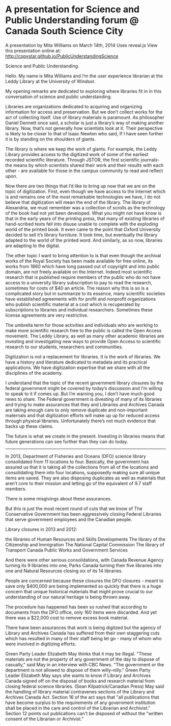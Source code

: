 # A presentation for Science and Public Understanding forum @ Canada South Science City  

A presentation by Mita Williams on March 14th, 2014
Uses reveal.js
View this presentation online at: http://copystar.github.io/PublicUnderstandingScience

Science and Public Understanding.

Hello. My name is Mita Williams and I’m the user experience librarian at the Leddy Library at the University of Windsor. 

My opening remarks are dedicated to exploring where libraries fit in in this conversation of science and public understanding. 

Libraries are organizations dedicated to acquiring and organizing information for access and preservation. But we don’t collect works for the act of collecting itself. Use of library materials is paramount.  As philosopher Daniel Dennett once said, a scholar is just a library’s way of making another library. Now, that’s not generally how scientists look at it. Their perspective is likely to be closer to that of Isaac Newton who said, If I have seen further it is by standing on the shoulders of giants. 

The library is where we keep the work of giants.  For example, the Leddy Library provides access to the digitized work of some of the earliest recorded scientific literature.  Through JSTOR, the first scientific journals- the means by which scientists shared their work and their results with each other - are available for those in the campus community to read and reflect upon.

Now there are two things that I’d like to bring up now that we are on the topic of digitization. First, even though we have access to the Internet which is and remains one of the most remarkable technologies we have, I do not believe that digitization will mean the end of the library.  The library of Alexandria, we must remember was a collection of scrolls as the technology of the book had not yet been developed.  What you might not have know is that in the early years of the printing press, that many of existing libraries of hand-scribed texts fell into disuse unable to complete with the exploding world of the printed book. It even came to the point that Oxford University decided to sell it’s library furniture. It took time, but eventually the library adapted to the world of the printed word. And similarly, as so now, libraries are adapting to the digital.

The other topic I want to bring attention to is that even though the archival works of the Royal Society has been made available for free online, its works from 1860 which have long passed out of copyright and into public domain, are not freely available on the Internet. Indeed most scientific research that is published require members of the public who do not have access to a university library subscription to pay to read the research, sometimes for costs of $40 an article. The reason why this is so is a complicated story but in summarize to its essence, many scientific societies have established agreements with for profit and nonprofit organizations who publish scientific material at a cost which is recuperated by subscriptions to libraries and individual researchers. Sometimes these license agreements are very restrictive.

The umbrella term for those activities and individuals who are working to make more scientific research free to the public is called the Open Access movement.  The Leddy Library, as well as many other academic libraries are investing and investigating new ways to provide Open Access to scientific research to our students, researchers and communities.

Digitization is not a replacement for libraries. It is the work of libraries. We have a history and literature dedicated to metadata and its practical applications. We have digitization expertise that we share with all the disciplines of the academy. 

I understand that the topic of the recent government library closures by the federal government might be covered by today’s discussion and I’m willing to speak to it if comes up.  But I’m warning you, I don’t have much good news to share. The Federal government is divesting of many of its libraries and trying to make assurances that they and Libraries and Archives Canada are taking enough care to only remove duplicate and non-important maternals and that digitization efforts will make up up for reduced access through physical libraries. Unfortunately there’s not much evidence that backs up these claims. 

The future is what we create in the present. Investing in libraries means that future generations can see further than they can do today. 

----

In 2013, Department of Fisheries and Oceans (DFO) science library consolidated from 11 locations to four. Basically, the government has assured us that it is taking all the collections from all of the locations and consolidating them into four locations, supposedly making sure all unique items are saved. They are also disposing duplicates as well as materials that aren’t core to their mission and letting go of the equivalent of 9.7 staff members.

There is some misgivings about these assurances.

But this is just the most recent round of cuts that we know of The Conservative Government has been aggressively closing Federal Libraries that serve government employees and the Canadian people. 

Library closures in 2013 and 2012:

the libraries of Human Resources and Skills Developments
The library of the Citizenship and Immigration
The National Capital Commission
The library of Transport Canada
Public Works and Government Services

And there were other serious consolidations, with Canada Revenue Agency turning  its 9 libraries into one, Parks Canada turning their five libraries into one and Natural Resources closing six of its 14 libraries.

People are concerned because these closures the DFO closures - meant to save only $400,000 are being implemented so quickly that there is a huge concern that unique historical materials that might prove crucial to our understanding of our natural heritage is being thrown away. 

The procedure has happened has been so rushed that according to documents from the DFO office, only 160 items were discarded. And yet there was a $22,000 cost to remove excess book material.

There have been assurances that work is being digitzed but the agency of Library and Archives Canada has suffered from their own staggering cuts which has resulted in many of their staff being let go - many of whom who were involved in digitizing efforts.

Green Party Leader Elizabeth May thinks that it may be illegal.
"These materials are not the property of any government of the day to dispose of casually," said May in an interview with CBC News. "The government or the department is not allowed to dispose of them willy-nilly."
Green Party Leader Elizabeth May says she wants to know if Library and Archives Canada signed off on the disposal of books and research material from closing federal science libraries. (Sean Kilpatrick/Canadian Press)
May said the handling of library material contravenes sections of the Library and Archives Canada Act. Section 16 of the act says that "all publications that have become surplus to the requirements of any government institution shall be placed in the care and control of the Librarian and Archivist."
Section 12 points out publications can't be disposed of without the "written consent of the Librarian or Archivist."




